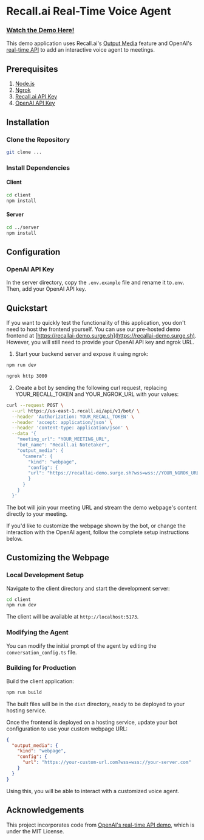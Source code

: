 # Recall.ai Real-Time Voice Agent

### [Watch the Demo Here!](https://www.loom.com/share/2a02fac2643441c1990da861e829892c)

This demo application uses Recall.ai's [Output Media](https://docs.recall.ai/docs/stream-media) feature and OpenAI's [real-time API](https://platform.openai.com/docs/guides/realtime) to add an interactive voice agent to meetings.

## Prerequisites

1. [Node.js](https://nodejs.org/en/)
2. [Ngrok](https://ngrok.com/docs/getting-started/)
3. [Recall.ai API Key](https://www.recall.ai/)
4. [OpenAI API Key](https://platform.openai.com/docs/overview)

## Installation

### Clone the Repository

```bash
git clone ...
```

### Install Dependencies

#### Client

```bash
cd client
npm install
```

#### Server

```bash
cd ../server
npm install
```

## Configuration

### OpenAI API Key

In the server directory, copy the `.env.example` file and rename it to`.env`. Then, add your OpenAI API key.

## Quickstart

If you want to quickly test the functionality of this application, you don't need to host the frontend yourself. You can use our pre-hosted demo frontend at [https://recallai-demo.surge.sh](https://recallai-demo.surge.sh). However, you will still need to provide your OpenAI API key and ngrok URL.

1. Start your backend server and expose it using ngrok:

```bash
npm run dev

ngrok http 3000
```

2. Create a bot by sending the following curl request, replacing YOUR_RECALL_TOKEN and YOUR_NGROK_URL with your values:

```bash
curl --request POST \
  --url https://us-east-1.recall.ai/api/v1/bot/ \
  --header 'Authorization: YOUR_RECALL_TOKEN' \
  --header 'accept: application/json' \
  --header 'content-type: application/json' \
  --data '{
    "meeting_url": "YOUR_MEETING_URL",
    "bot_name": "Recall.ai Notetaker",
    "output_media": {
      "camera": {
        "kind": "webpage",
        "config": {
        "url": "https://recallai-demo.surge.sh?wss=wss://YOUR_NGROK_URL"
        }
      }
    }
  }'
```

The bot will join your meeting URL and stream the demo webpage's content directly to your meeting.

If you'd like to customize the webpage shown by the bot, or change the interaction with the OpenAI agent, follow the complete setup instructions below.

## Customizing the Webpage

### Local Development Setup

Navigate to the client directory and start the development server:

```bash
cd client
npm run dev
```

The client will be available at `http://localhost:5173`.

### Modifying the Agent

You can modify the initial prompt of the agent by editing the `conversation_config.ts` file.

### Building for Production

Build the client application:

```bash
npm run build
```

The built files will be in the `dist` directory, ready to be deployed to your hosting service.

Once the frontend is deployed on a hosting service, update your bot configuration to use your custom webpage URL:

```json
{
  "output_media": {
    "kind": "webpage",
    "config": {
      "url": "https://your-custom-url.com?wss=wss://your-server.com"
    }
  }
}
```

Using this, you will be able to interact with a customized voice agent.

## Acknowledgements

This project incorporates code from [OpenAI's real-time API demo](https://github.com/openai/openai-realtime-console), which is under the MIT License.
